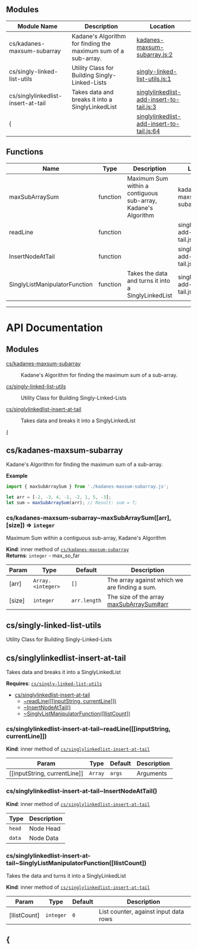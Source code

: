 ## Modules
| Module Name | Description | Location |
|---|---|---|
| <a name="module_cs/kadanes-maxsum-subarray">cs/kadanes-maxsum-subarray</a> | Kadane&#x27;s Algorithm for finding the maximum sum of a sub-array. | [kadanes-maxsum-subarray.js:2](./modules/kadanes-maxsum-subarray.js#L2) |
| <a name="module_cs/singly-linked-list-utils">cs/singly-linked-list-utils</a> | Utility Class for Building Singly-Linked-Lists | [singly-linked-list-utils.js:1](./modules/singly-linked-list-utils.js#L1) |
| <a name="module_cs/singlylinkedlist-insert-at-tail">cs/singlylinkedlist-insert-at-tail</a> | Takes data and breaks it into a SinglyLinkedList | [singlylinkedlist-add-insert-to-tail.js:3](./modules/singlylinkedlist-add-insert-to-tail.js#L3) |
| <a name="module_{">{</a> |  | [singlylinkedlist-add-insert-to-tail.js:64](./modules/singlylinkedlist-add-insert-to-tail.js#L64) |

## Functions
| Name | Type | Description | Location | MemberOf | Scope |
|---|---|---|---|---|---|
| <a name="module_cs/kadanes-maxsum-subarray..maxSubArraySum">maxSubArraySum</a> | function | Maximum Sum within a contiguous sub-array, Kadane&#x27;s Algorithm | kadanes-maxsum-subarray.js:23 | module:cs/kadanes-maxsum-subarray | inner |
| <a name="module_cs/singlylinkedlist-insert-at-tail..readLine">readLine</a> | function |  | singlylinkedlist-add-insert-to-tail.js:10 | module:cs/singlylinkedlist-insert-at-tail | inner |
| <a name="module_cs/singlylinkedlist-insert-at-tail..InsertNodeAtTail">InsertNodeAtTail</a> | function |  | singlylinkedlist-add-insert-to-tail.js:19 | module:cs/singlylinkedlist-insert-at-tail | inner |
| <a name="module_cs/singlylinkedlist-insert-at-tail..SinglyListManipulatorFunction">SinglyListManipulatorFunction</a> | function | Takes the data and turns it into a SinglyLinkedList | singlylinkedlist-add-insert-to-tail.js:48 | module:cs/singlylinkedlist-insert-at-tail | inner |

---

# API Documentation

## Modules

<dl>
<dt><a href="#module_cs/kadanes-maxsum-subarray">cs/kadanes-maxsum-subarray</a></dt>
<dd><p>Kadane&#39;s Algorithm for finding the maximum sum of a sub-array.</p>
</dd>
<dt><a href="#module_cs/singly-linked-list-utils">cs/singly-linked-list-utils</a></dt>
<dd><p>Utility Class for Building Singly-Linked-Lists</p>
</dd>
<dt><a href="#module_cs/singlylinkedlist-insert-at-tail">cs/singlylinkedlist-insert-at-tail</a></dt>
<dd><p>Takes data and breaks it into a SinglyLinkedList</p>
</dd>
<dt><a href="#module_{">{</a></dt>
<dd></dd>
</dl>

<a name="module_cs/kadanes-maxsum-subarray"></a>

## cs/kadanes-maxsum-subarray
Kadane's Algorithm for finding the maximum sum of a sub-array.

**Example**  
```js
import { maxSubArraySum } from './kadanes-maxsum-subarray.js';

let arr = [-2, -3, 4, -1, -2, 1, 5, -3];
let sum = maxSubArraySum(arr); // Result: sum = 7;
```
<a name="module_cs/kadanes-maxsum-subarray..maxSubArraySum"></a>

### cs/kadanes-maxsum-subarray~maxSubArraySum([arr], [size]) ⇒ <code>integer</code>
Maximum Sum within a contiguous sub-array, Kadane's Algorithm

**Kind**: inner method of [<code>cs/kadanes-maxsum-subarray</code>](#module_cs/kadanes-maxsum-subarray)  
**Returns**: <code>integer</code> - max_so_far  

| Param | Type | Default | Description |
| --- | --- | --- | --- |
| [arr] | <code>Array.&lt;integer&gt;</code> | <code>[]</code> | The array against which we are finding a sum. |
| [size] | <code>integer</code> | <code>arr.length</code> | The size of the array [maxSubArraySum#arr](maxSubArraySum#arr) |

<a name="module_cs/singly-linked-list-utils"></a>

## cs/singly-linked-list-utils
Utility Class for Building Singly-Linked-Lists

<a name="module_cs/singlylinkedlist-insert-at-tail"></a>

## cs/singlylinkedlist-insert-at-tail
Takes data and breaks it into a SinglyLinkedList

**Requires**: [<code>cs/singly-linked-list-utils</code>](#module_cs/singly-linked-list-utils)  

* [cs/singlylinkedlist-insert-at-tail](#module_cs/singlylinkedlist-insert-at-tail)
    * [~readLine([[inputString, currentLine]])](#module_cs/singlylinkedlist-insert-at-tail..readLine)
    * [~InsertNodeAtTail()](#module_cs/singlylinkedlist-insert-at-tail..InsertNodeAtTail)
    * [~SinglyListManipulatorFunction([llistCount])](#module_cs/singlylinkedlist-insert-at-tail..SinglyListManipulatorFunction)

<a name="module_cs/singlylinkedlist-insert-at-tail..readLine"></a>

### cs/singlylinkedlist-insert-at-tail~readLine([[inputString, currentLine]])
**Kind**: inner method of [<code>cs/singlylinkedlist-insert-at-tail</code>](#module_cs/singlylinkedlist-insert-at-tail)  

| Param | Type | Default | Description |
| --- | --- | --- | --- |
| [[inputString, currentLine]] | <code>Array</code> | <code>args</code> | Arguments |

<a name="module_cs/singlylinkedlist-insert-at-tail..InsertNodeAtTail"></a>

### cs/singlylinkedlist-insert-at-tail~InsertNodeAtTail()
**Kind**: inner method of [<code>cs/singlylinkedlist-insert-at-tail</code>](#module_cs/singlylinkedlist-insert-at-tail)  

| Type | Description |
| --- | --- |
| <code>head</code> | Node Head |
| <code>data</code> | Node Data |

<a name="module_cs/singlylinkedlist-insert-at-tail..SinglyListManipulatorFunction"></a>

### cs/singlylinkedlist-insert-at-tail~SinglyListManipulatorFunction([llistCount])
Takes the data and turns it into a SinglyLinkedList

**Kind**: inner method of [<code>cs/singlylinkedlist-insert-at-tail</code>](#module_cs/singlylinkedlist-insert-at-tail)  

| Param | Type | Default | Description |
| --- | --- | --- | --- |
| [llistCount] | <code>integer</code> | <code>0</code> | List counter, against input data rows |

<a name="module_{"></a>

## {

